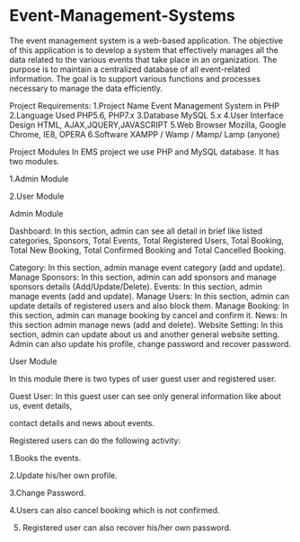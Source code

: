 # Event-Management-Systems

The event management system is a web-based application. The objective of this application is to develop a system that effectively manages all the data related to the various events that take place in an organization. The purpose is to maintain a centralized database of all event-related information. The goal is to support various functions and processes necessary to manage the data efficiently.

Project Requirements:
1.Project Name	                     Event Management System in PHP
2.Language Used	                         PHP5.6, PHP7.x
3.Database	                              MySQL 5.x
4.User Interface Design	              HTML, AJAX,JQUERY,JAVASCRIPT
5.Web Browser	                     Mozilla, Google Chrome, IE8, OPERA
6.Software	                         XAMPP / Wamp / Mamp/ Lamp (anyone)

Project Modules
In EMS project we use PHP and MySQL database. It has two modules.

1.Admin Module

2.User Module

Admin Module

Dashboard: In this section, admin can see all detail in brief like listed categories, Sponsors, Total Events, Total Registered Users, Total Booking, Total New Booking, Total Confirmed Booking and Total Cancelled Booking.

Category: In this section, admin manage event category (add and update).
Manage Sponsors: In this section, admin can add sponsors and manage sponsors details (Add/Update/Delete).
Events: In this section, admin manage events (add and update).
Manage Users: In this section, admin can update details of registered users and also block them.
Manage Booking: In this section, admin can manage booking by cancel and confirm it.
News: In this section admin manage news (add and delete).
Website Setting: In this section, admin can update about us and another general website setting.
Admin can also update his profile, change password and recover password.

User Module

In this module there is two types of user guest user and registered user.

Guest User: In this guest user can see only general information like about us, event details,

contact details and news about events.

Registered users can do the following activity:

1.Books the events.

2.Update his/her own profile.

3.Change Password.

4.Users can also cancel booking which is not confirmed.

5. Registered user can also recover his/her own password.
